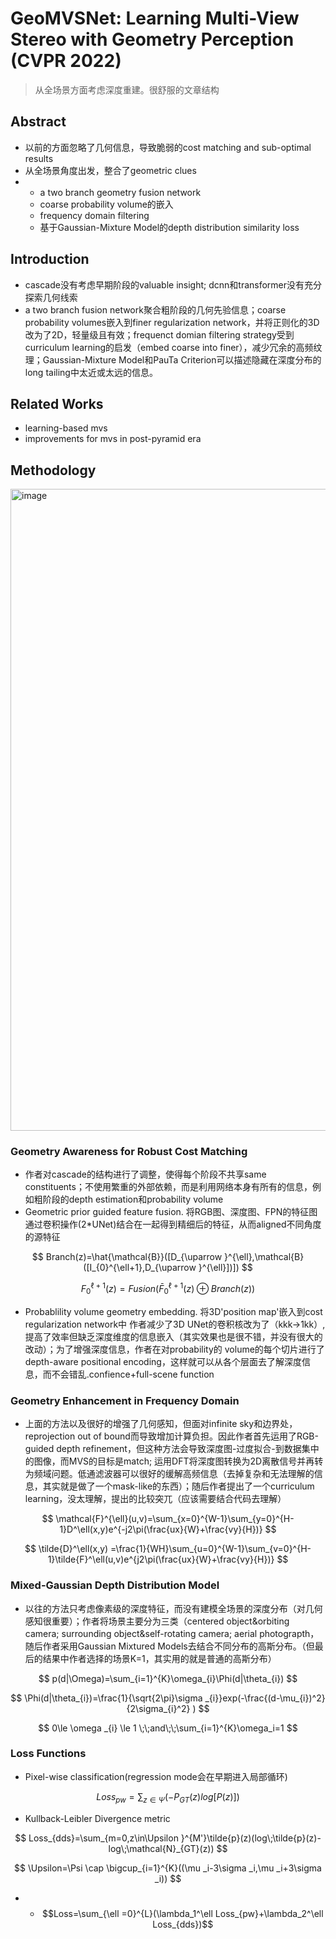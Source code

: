 # GeoMVSNet: Learning Multi-View Stereo with Geometry Perception (CVPR 2022)

> 从全场景方面考虑深度重建。很舒服的文章结构

## Abstract
- 以前的方面忽略了几何信息，导致脆弱的cost matching and sub-optimal results
- 从全场景角度出发，整合了geometric clues
- - a two branch geometry fusion network
  - coarse probability volume的嵌入
  - frequency domain filtering
  - 基于Gaussian-Mixture Model的depth distribution similarity loss

## Introduction
- cascade没有考虑早期阶段的valuable insight; dcnn和transformer没有充分探索几何线索
- a two branch fusion network聚合粗阶段的几何先验信息；coarse probability volumes嵌入到finer regularization network，并将正则化的3D改为了2D，轻量级且有效；frequenct domian filtering strategy受到curriculum learning的启发（embed coarse into finer），减少冗余的高频纹理；Gaussian-Mixture Model和PauTa Criterion可以描述隐藏在深度分布的long tailing中太近或太远的信息。


## Related Works
- learning-based mvs
- improvements for mvs in post-pyramid era


## Methodology

<img width="1027" alt="image" src="https://github.com/elleryw0518/MVS/assets/101634608/0b50c5b5-2ecd-48e1-99d7-ae6742647684">

### Geometry Awareness for Robust Cost Matching
- 作者对cascade的结构进行了调整，使得每个阶段不共享same constituents；不使用繁重的外部依赖，而是利用网络本身有所有的信息，例如粗阶段的depth estimation和probability volume
- Geometric prior guided feature fusion. 将RGB图、深度图、FPN的特征图通过卷积操作(2*UNet)结合在一起得到精细后的特征，从而aligned不同角度的源特征

$$
Branch(z)=\hat{\mathcal{B}}([D_{\uparrow }^{\ell},\mathcal{B}([I_{0}^{\ell+1},D_{\uparrow }^{\ell}])]) 
$$

$$
F_{0}^{\ell+1}(z)=Fusion(\bar{F}_0^{\ell+1}(z)\oplus Branch(z)) 
$$

- Probablility volume geometry embedding. 将3D'position map'嵌入到cost regularization network中
作者减少了3D UNet的卷积核改为了（kkk->1kk）,提高了效率但缺乏深度维度的信息嵌入（其实效果也是很不错，并没有很大的改动）；为了增强深度信息，作者在对probability的 volume的每个切片进行了depth-aware positional encoding，这样就可以从各个层面去了解深度信息，而不会错乱.confience+full-scene function

### Geometry Enhancement in Frequency Domain
- 上面的方法以及很好的增强了几何感知，但面对infinite sky和边界处，reprojection out of bound而导致增加计算负担。因此作者首先运用了RGB-guided depth refinement，但这种方法会导致深度图-过度拟合-到数据集中的图像，而MVS的目标是match; 运用DFT将深度图转换为2D离散信号并再转为频域问题。低通滤波器可以很好的缓解高频信息（去掉复杂和无法理解的信息，其实就是做了一个mask-like的东西）；随后作者提出了一个curriculum learning，没太理解，提出的比较突兀（应该需要结合代码去理解）

$$
\mathcal{F}^{\ell}(u,v)=\sum_{x=0}^{W-1}\sum_{y=0}^{H-1}D^\ell(x,y)e^{-j2\pi(\frac{ux}{W}+\frac{vy}{H})}   
$$

$$
\tilde{D}^\ell(x,y) =\frac{1}{WH}\sum_{u=0}^{W-1}\sum_{v=0}^{H-1}\tilde{F}^\ell(u,v)e^{j2\pi(\frac{ux}{W}+\frac{vy}{H})}   
$$

### Mixed-Gaussian Depth Distribution Model
- 以往的方法只考虑像素级的深度特征，而没有建模全场景的深度分布（对几何感知很重要）；作者将场景主要分为三类（centered object&orbiting camera; surrounding object&self-rotating camera; aerial photograpth，随后作者采用Gaussian Mixtured Models去结合不同分布的高斯分布。（但最后的结果中作者选择的场景K=1，其实用的就是普通的高斯分布）

$$
p(d|\Omega)=\sum_{i=1}^{K}\omega_{i}\Phi(d|\theta_{i})
$$

$$
\Phi(d|\theta_{i})=\frac{1}{\sqrt{2\pi}\sigma _{i}}exp(-\frac{(d-\mu_{i})^2}{2\sigma_{i}^2} ) 
$$

$$
0\le \omega _{i} \le 1 \;\;and\;\;\sum_{i=1}^{K}\omega_i=1 
$$


### Loss Functions

- Pixel-wise classification(regression mode会在早期进入局部循环)

$$
Loss_{pw}=\sum_{z\in\Psi}(-P_{GT}(z)log[P(z)]) 
$$

- Kullback-Leibler Divergence metric

$$
Loss_{dds}=\sum_{m=0,z\in\Upsilon }^{M'}\tilde{p}(z)(log\;\tilde{p}(z)-log\;\mathcal{N}_{GT}(z))
$$

$$
\Upsilon=\Psi \cap \bigcup_{i=1}^{K}((\mu _i-3\sigma _i,\mu _i+3\sigma _i)) 
$$

- - $$Loss=\sum_{\ell =0}^{L}(\lambda_1^\ell Loss_{pw}+\lambda_2^\ell Loss_{dds})$$
